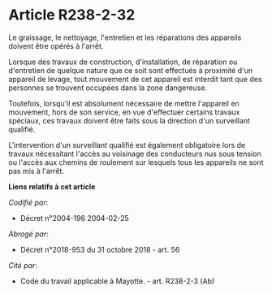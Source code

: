 # Article R238-2-32

Le graissage, le nettoyage, l'entretien et les réparations des appareils doivent être opérés à l'arrêt.

Lorsque des travaux de construction, d'installation, de réparation ou d'entretien de quelque nature que ce soit sont
effectués à proximité d'un appareil de levage, tout mouvement de cet appareil est interdit tant que des personnes se trouvent
occupées dans la zone dangereuse.

Toutefois, lorsqu'il est absolument nécessaire de mettre l'appareil en mouvement, hors de son service, en vue d'effectuer
certains travaux spéciaux, ces travaux doivent être faits sous la direction d'un surveillant qualifié.

L'intervention d'un surveillant qualifié est également obligatoire lors de travaux nécessitant l'accès au voisinage des
conducteurs nus sous tension ou l'accès aux chemins de roulement sur lesquels tous les appareils ne sont pas mis à l'arrêt.

**Liens relatifs à cet article**

_Codifié par_:

  - Décret n°2004-196 2004-02-25

_Abrogé par_:

  - Décret n°2018-953 du 31 octobre 2018 - art. 56

_Cité par_:

  - Code du travail applicable à Mayotte. - art. R238-2-3 (Ab)
